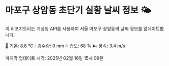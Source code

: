 
# 마포구 상암동 초단기 실황 날씨 정보 🌤️

이 리포지토리는 기상청 API를 사용하여 서울 마포구 상암동의 날씨 정보를 업데이트합니다. 

🌡️ 기온: 8.8 ℃
💧 강수량: 0 mm
💦 습도: 68 %
🌬️ 풍속: 3.4 m/s

마지막 업데이트 시각: 2025년 02월 16일 15시 09분    
